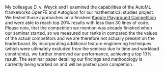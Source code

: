 My colleague D. v. Weyck and I examined the capabilities of the AutoML frankeworks OpenFE and Autogluon for our mathematical studies project. We tested those approaches on a finished [Kaggle Playground Competition](https://www.kaggle.com/competitions/playground-series-s4e4) and were able to reach top 20% results with less than 30 lines of code. Please note, that the competition we mention was already finished when our seminar started, so we measured our ranks in compared the the values of the actual competitors and we are therefore not actually present on the leaderboard. By incorporating additional feature engineering techniques (which were ultimately excluded from the seminar due to time and workload constraints), we further improved our performance, achieving a top 10% result. The seminar paper detailing our findings and methodology is currently being worked on and will be posted upon completion.
